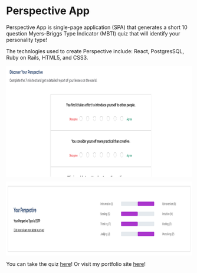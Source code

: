 # Perspective App
Perspective App is single-page application (SPA) that generates a short 10 question Myers–Briggs Type Indicator (MBTI) quiz that will identify your personality type!

The technlogies used to create Perspective include: React, PostgresSQL, Ruby on Rails, HTML5, and CSS3.

<p align="center">
<img src="./public/landing-page.png" width="900" height="300" align="middle"/>
</p>

<p align="center">
<img src="./public/result-page.png" width="700" height="200" align="middle"/>
</p>

You can take the quiz [here](https://perspective-shift.herokuapp.com)! Or visit my portfolio site [here](http://www.davidyoon.me/#home)!
